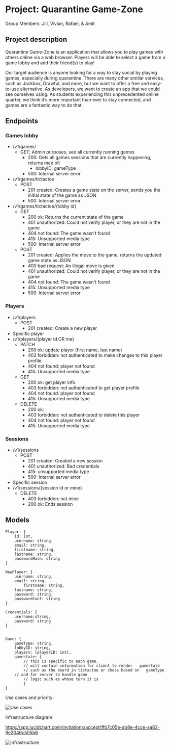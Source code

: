 # Project: Quarantine Game-Zone
Group Members: Jill, Vivian, Rafael, & Amit


## Project description
Quarantine Game-Zone is an application that allows you to play games with others online via a web browser. Players will be able to select a game from a game lobby and add their friend(s) to play!

Our target audience is anyone looking for a way to stay social by playing games, especially during quarantine. There are many other similar services, such as Jackbox, Drawful, and more, but we want to offer a free and easy-to-use alternative. As developers, we want to create an app that we could see ourselves using. As students experiencing this unprecedented online quarter, we think it’s more important than ever to stay connected, and games are a fantastic way to do that.

## Endpoints
### Games lobby
- /v1/games/
    - GET; Admin purposes, see all currently running games
        - 200: Gets all games sessions that are currently happening, returns map of:
            - lobbyID: gameType
        - 500: Internal server error
- /v1/games/tictactoe 
    - POST
        - 201 created: Creates a game state on the server, sends you the initial state of the game as JSON
        - 500: Internal server error
- /v1/games/tictactoe/{lobby id}
    - GET
        - 200 ok: Returns the current state of the game
        - 401 unauthorized: Could not verify player, or they are not in the game
        - 404 not found: The game wasn’t found
        - 415: Unsupported media type
        - 500: Internal server error
    - POST
        - 201 created: Applies the move to the game, returns the updated game state as JSON
        - 400 bad request: An illegal move is given
        - 401 unauthorized: Could not verify player, or they are not in the game 
        - 404 not found: The game wasn’t found
        - 415: Unsupported media type
        - 500: Internal server error
### Players
- /v1/players
    - POST
        - 201 created: Create a new player
- Specific player
- /v1/players/{player id OR me}
    - PATCH
        - 200 ok:  update player (first name, last name)
        - 403 forbidden: not authenticated to make changes to this player profile
        - 404 not found: player not found
        - 415: Unsupported media type
    - GET
        - 200 ok: get player info
        - 403 forbidden: not authenticated to get player profile
        - 404 not found: player not found
        - 415: Unsupported media type
    - DELETE
        - 200 ok:
        - 403 forbidden: not authenticated to delete this player
        - 404 not found: player not found
        - 415: Unsupported media type
### Sessions
- /v1/sessions
    - POST
        - 201 created: Created a new session
        - 401 unauthorized: Bad credentials
        - 415: unsupported media type
        - 500: Internal server error
- Specific session
- /v1/sessions/{session id or mine}
    - DELETE
        - 403 forbidden: not mine
        - 200 ok: Ends session

## Models
```
Player: {  
	id: int,  
	username: string,  
	email: string,  
	firstname: string,  
	lastname: string,  
	passwordHash: string  
}  

NewPlayer: {  
	username: string,  
	email: string,  
        firstname: string,  
	lastname: string,  
	password: string,  
	passwordConf: string  
}  

Credentials: {  
	username:string,  
	password: string  
}  


Game: {  
	gameType: string,  
	lobbyID: string,  
	players: [playerID: int],  
	gamestate: {  
		// this is specific to each game,  
		// will contain information for client to render   gamestate  
		// such as the board in tictactoe or chess based on   gameType  
	// and for server to handle game  
		// logic such as whose turn it is  
	    }  
}  
```
Use cases and priority:  

![Use cases](https://github.com/rafibayer/Quarantine-GameZone-441/blob/master/use.JPG)


Infrastructure diagram

https://app.lucidchart.com/invitations/accept/ffb7c05e-ab8e-4cce-aa82-9e2046c505b6

![infrastructure](https://github.com/rafibayer/Quarantine-GameZone-441/blob/master/Infrastructure%20Diagram.jpeg)






